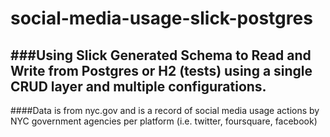 # social-media-usage-slick-postgres

###Using Slick Generated Schema to Read and Write from Postgres or H2 (tests) using a single CRUD layer and multiple configurations. 
--
####Data is from nyc.gov and is a record of social media usage actions by NYC government agencies per platform (i.e. twitter, foursquare, facebook)
